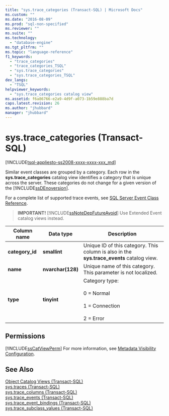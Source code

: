 ```yaml
---
title: "sys.trace_categories (Transact-SQL) | Microsoft Docs"
ms.custom: ""
ms.date: "2016-08-09"
ms.prod: "sql-non-specified"
ms.reviewer: ""
ms.suite: ""
ms.technology: 
  - "database-engine"
ms.tgt_pltfrm: ""
ms.topic: "language-reference"
f1_keywords: 
  - "trace_categories"
  - "trace_categories_TSQL"
  - "sys.trace_categories"
  - "sys.trace_categories_TSQL"
dev_langs: 
  - "TSQL"
helpviewer_keywords: 
  - "sys.trace_categories catalog view"
ms.assetid: f6a86766-e2a9-4d9f-a073-1b59e888ba7d
caps.latest.revision: 26
ms.author: "jhubbard"
manager: "jhubbard"
---
```

# sys.trace_categories (Transact-SQL)
[!INCLUDE[tsql-appliesto-ss2008-xxxx-xxxx-xxx_md](../../../a9retired/includes/tsql-appliesto-ss2008-xxxx-xxxx-xxx-md.md)]

  Similar event classes are grouped by a category. Each row in the **sys.trace_categories** catalog view identifies a category that is unique across the server. These categories do not change for a given version of the [!INCLUDE[ssDEnoversion](../../../a9notintoc/includes/ssdenoversion-md.md)].  
  
 For a complete list of supported trace events, see [SQL Server Event Class Reference](../../../relational-databases/event-classes/sql-server-event-class-reference.md).  
  
> **IMPORTANT!** [!INCLUDE[ssNoteDepFutureAvoid](../../../database-engine/configure/windows/includes/ssnotedepfutureavoid-md.md)] Use Extended Event catalog views instead.  
  
|Column name|Data type|Description|  
|-----------------|---------------|-----------------|  
|**category_id**|**smallint**|Unique ID of this category. This column is also in the **sys.trace_events** catalog view.|  
|**name**|**nvarchar(128)**|Unique name of this category. This parameter is not localized.|  
|**type**|**tinyint**|Category type:<br /><br /> 0 = Normal<br /><br /> 1 = Connection<br /><br /> 2 = Error|  
  
## Permissions  
 [!INCLUDE[ssCatViewPerm](../../../relational-databases/reference/system-catalog-views/includes/sscatviewperm-md.md)] For more information, see [Metadata Visibility Configuration](../../../relational-databases/security/metadata-visibility-configuration.md).  
  
## See Also  
 [Object Catalog Views &#40;Transact-SQL&#41;](../../../relational-databases/reference/system-catalog-views/object-catalog-views-transact-sql.md)   
 [sys.traces &#40;Transact-SQL&#41;](../../../relational-databases/reference/system-catalog-views/sys.traces-transact-sql.md)   
 [sys.trace_columns &#40;Transact-SQL&#41;](../../../relational-databases/reference/system-catalog-views/sys.trace-columns-transact-sql.md)   
 [sys.trace_events &#40;Transact-SQL&#41;](../../../relational-databases/reference/system-catalog-views/sys.trace-events-transact-sql.md)   
 [sys.trace_event_bindings &#40;Transact-SQL&#41;](../../../relational-databases/reference/system-catalog-views/sys.trace-event-bindings-transact-sql.md)   
 [sys.trace_subclass_values &#40;Transact-SQL&#41;](../../../relational-databases/reference/system-catalog-views/sys.trace-subclass-values-transact-sql.md)  
  
  